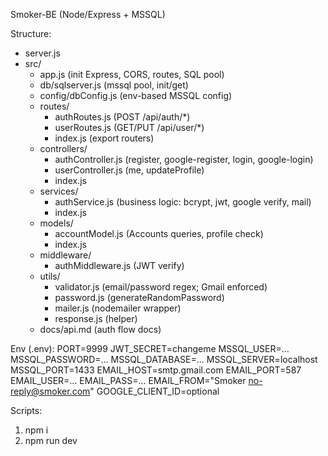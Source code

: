 Smoker-BE (Node/Express + MSSQL)

Structure:
- server.js
- src/
  - app.js (init Express, CORS, routes, SQL pool)
  - db/sqlserver.js (mssql pool, init/get)
  - config/dbConfig.js (env-based MSSQL config)
  - routes/
    - authRoutes.js (POST /api/auth/*)
    - userRoutes.js (GET/PUT /api/user/*)
    - index.js (export routers)
  - controllers/
    - authController.js (register, google-register, login, google-login)
    - userController.js (me, updateProfile)
    - index.js
  - services/
    - authService.js (business logic: bcrypt, jwt, google verify, mail)
    - index.js
  - models/
    - accountModel.js (Accounts queries, profile check)
    - index.js
  - middleware/
    - authMiddleware.js (JWT verify)
  - utils/
    - validator.js (email/password regex; Gmail enforced)
    - password.js (generateRandomPassword)
    - mailer.js (nodemailer wrapper)
    - response.js (helper)
  - docs/api.md (auth flow docs)

Env (.env):
PORT=9999
JWT_SECRET=changeme
MSSQL_USER=...
MSSQL_PASSWORD=...
MSSQL_DATABASE=...
MSSQL_SERVER=localhost
MSSQL_PORT=1433
EMAIL_HOST=smtp.gmail.com
EMAIL_PORT=587
EMAIL_USER=...
EMAIL_PASS=...
EMAIL_FROM="Smoker <no-reply@smoker.com>"
GOOGLE_CLIENT_ID=optional

Scripts:
1) npm i
2) npm run dev

